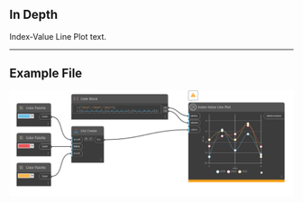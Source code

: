 ## In Depth
Index-Value Line Plot text.
___
## Example File

![Index-Value Line Plot](./CoreNodeModelsWpf.Charts.BasicLineChartNodeModel_img.jpg)

